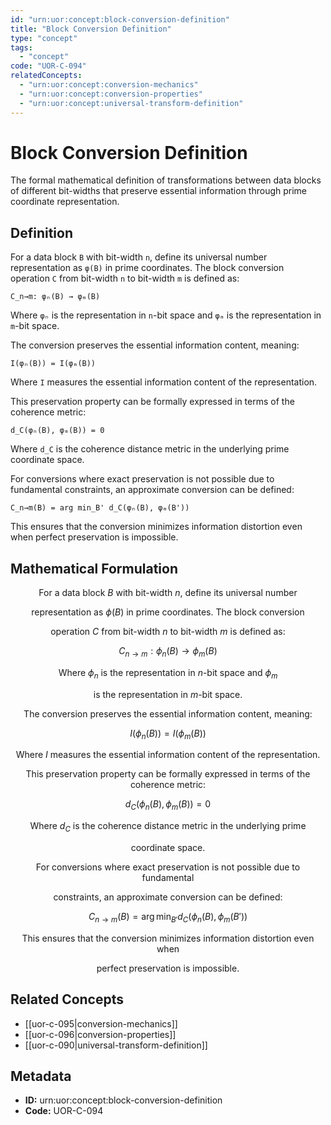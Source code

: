 ```yaml
---
id: "urn:uor:concept:block-conversion-definition"
title: "Block Conversion Definition"
type: "concept"
tags:
  - "concept"
code: "UOR-C-094"
relatedConcepts:
  - "urn:uor:concept:conversion-mechanics"
  - "urn:uor:concept:conversion-properties"
  - "urn:uor:concept:universal-transform-definition"
---
```


# Block Conversion Definition

The formal mathematical definition of transformations between data blocks of different bit-widths that preserve essential information through prime coordinate representation.

## Definition

For a data block `B` with bit-width `n`, define its universal number representation as `φ(B)` in prime coordinates. The block conversion operation `C` from bit-width `n` to bit-width `m` is defined as:

`C_n→m: φₙ(B) → φₘ(B)`

Where `φₙ` is the representation in `n`-bit space and `φₘ` is the representation in `m`-bit space.

The conversion preserves the essential information content, meaning:

`I(φₙ(B)) = I(φₘ(B))`

Where `I` measures the essential information content of the representation.

This preservation property can be formally expressed in terms of the coherence metric:

`d_C(φₙ(B), φₘ(B)) = 0`

Where `d_C` is the coherence distance metric in the underlying prime coordinate space.

For conversions where exact preservation is not possible due to fundamental constraints, an approximate conversion can be defined:

`C_n→m(B) = arg min_B' d_C(φₙ(B), φₘ(B'))`

This ensures that the conversion minimizes information distortion even when perfect preservation is impossible.

## Mathematical Formulation

$$
\text{For a data block } B \text{ with bit-width } n\text{, define its universal number}
$$

$$
\text{representation as } \phi(B) \text{ in prime coordinates. The block conversion}
$$

$$
\text{operation } C \text{ from bit-width } n \text{ to bit-width } m \text{ is defined as:}
$$

$$
C_{n\to m}: \phi_n(B) \to \phi_m(B)
$$

$$
\text{Where } \phi_n \text{ is the representation in } n\text{-bit space and } \phi_m
$$

$$
\text{ is the representation in } m\text{-bit space.}
$$

$$
\text{The conversion preserves the essential information content, meaning:}
$$

$$
I(\phi_n(B)) = I(\phi_m(B))
$$

$$
\text{Where } I \text{ measures the essential information content of the representation.}
$$

$$
\text{This preservation property can be formally expressed in terms of the coherence metric:}
$$

$$
d_C(\phi_n(B), \phi_m(B)) = 0
$$

$$
\text{Where } d_C \text{ is the coherence distance metric in the underlying prime}
$$

$$
\text{coordinate space.}
$$

$$
\text{For conversions where exact preservation is not possible due to fundamental}
$$

$$
\text{constraints, an approximate conversion can be defined:}
$$

$$
C_{n\to m}(B) = \arg\min_{B'} d_C(\phi_n(B), \phi_m(B'))
$$

$$
\text{This ensures that the conversion minimizes information distortion even when}
$$

$$
\text{perfect preservation is impossible.}
$$

## Related Concepts

- [[uor-c-095|conversion-mechanics]]
- [[uor-c-096|conversion-properties]]
- [[uor-c-090|universal-transform-definition]]

## Metadata

- **ID:** urn:uor:concept:block-conversion-definition
- **Code:** UOR-C-094

